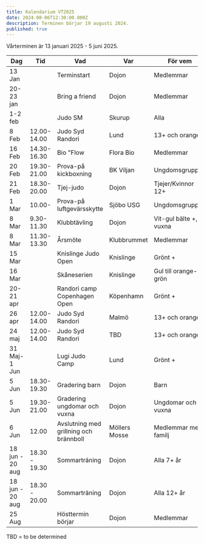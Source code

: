 ```yaml
---
title: Kalendarium VT2025
date: 2024-08-06T12:30:00.000Z
description: Terminen börjar 19 augusti 2024.
published: true
---
```

Vårterminen är 13 januari 2025 - 5 juni 2025.

| Dag             | Tid           | Vad                                    | Var           | För vem                   |
| --------------- | ------------- | -------------------------------------- | ------------- | ------------------------- |
| 13 Jan          |               | Terminstart                            | Dojon         | Medlemmar                 |
| 20-23 jan       |               | Bring a friend                         | Dojon         | Medlemmar                 |
| 1-2 feb         |               | Judo SM                                | Skurup        | Alla                      |
| 8 Feb          | 12.00-14.00   | Judo Syd Randori                              | Lund         | 13+ och orange+        |
| 16 Feb          | 14.30-16.30   | Bio "Flow                              | Flora Bio         | Medlemmar        |
| 20 Feb          | 19.30-21.00   | Prova-på kickboxning                              | BK Viljan         | Ungdomsgruppen       |
| 21 Feb          | 18.30-20.00   | Tjej-judo                              | Dojon         | Tjejer/Kvinnor 12+        |
| 1 Mar          | 10.00-   | Prova-på luftgevärsskytte                              | Sjöbo USG         | Ungdomsgruppen       |
| 8 Mar           | 9.30-11.30    | Klubbtävling                           | Dojon         | Vit-gul bälte +, ej vuxna |
| 8 Mar           | 11.30-13.30   | Årsmöte                                | Klubbrummet   | Medlemmar                 |
| 15 Mar          |               | Knislinge Judo Open                    | Knislinge     | Grönt +                   |
| 16 Mar          |               | Skåneserien                            | Knislinge     | Gul till orange-grön      |
| 20-21 apr       |               | Randori camp Copenhagen Open           | Köpenhamn     | Grönt +                   |
| 26 apr          | 12.00-14.00   | Judo Syd Randori                              | Malmö         | 13+ och orange+        |
| 24 maj          | 12.00-14.00   | Judo Syd Randori                              | TBD         | 13+ och orange+        |
| 31 Maj-1 Jun             |               | Lugi Judo Camp                         | Lund          | Grönt +                   |
| 5 Jun           | 18.30-19.30           | Gradering barn                             | Dojon         | Barn                 |
| 5 Jun           | 19.30-21.00           | Gradering ungdomar och vuxna                             | Dojon         | Ungdomar och vuxna                 |
| 6 Jun           | 12.00           | Avslutning med grillning och brännboll | Möllers Mosse | Medlemmar med familj      |
| 18 jun - 20 aug | 18.30 - 19.30 | Sommarträning                          | Dojon         | Alla 7+ år                |
| 18 jun - 20 aug | 18.30 - 20.00 | Sommarträning                          | Dojon         | Alla 12+ år               |
| 25 Aug          |               | Hösttermin börjar                      | Dojon         | Medlemmar                 |

TBD = to be determined
